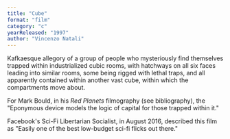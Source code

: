 ```yaml
---
title: "Cube"
format: "film"
category: "c"
yearReleased: "1997"
author: "Vincenzo Natali"
---
```

Kafkaesque allegory of a group of people who mysteriously  find themselves trapped within industrialized cubic rooms, with hatchways on all  six faces leading into similar rooms, some being rigged with lethal traps, and  all apparently contained within another vast cube, within which the compartments  move about.

For Mark Bould, in his _Red Planets_ filmography (see bibliography), the "Eponymous  device models the logic of capital for those trapped within it."

Facebook's Sci-Fi Libertarian Socialist, in August 2016,  described this film as "Easily one of the best low-budget sci-fi flicks out  there."
